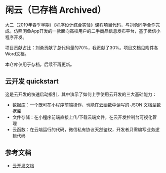# 闲云（已存档 Archived）

大二（2019年春季学期）《程序设计综合实验》课程项目代码，与刘勇同学合作完成。仿照闲鱼App开发的一款面向高校用户的二手商品信息发布平台，基于微信小程序开发。

项目贡献占比：刘勇贡献了总代码量的70%，我贡献了30%。项目文档见附件各Word文档。

本仓库仅用于存档，后续不再更新。

## 云开发 quickstart

这是云开发的快速启动指引，其中演示了如何上手使用云开发的三大基础能力：

- 数据库：一个既可在小程序前端操作，也能在云函数中读写的 JSON 文档型数据库
- 文件存储：在小程序前端直接上传/下载云端文件，在云开发控制台可视化管理
- 云函数：在云端运行的代码，微信私有协议天然鉴权，开发者只需编写业务逻辑代码

## 参考文档

- [云开发文档](https://developers.weixin.qq.com/miniprogram/dev/wxcloud/basis/getting-started.html)


